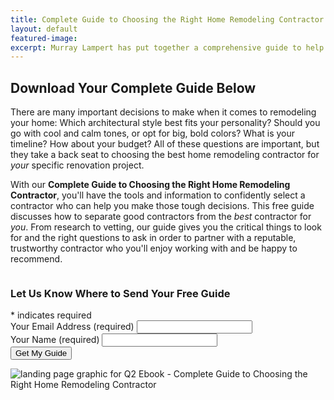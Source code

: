 ```yaml
---
title: Complete Guide to Choosing the Right Home Remodeling Contractor
layout: default
featured-image:
excerpt: Murray Lampert has put together a comprehensive guide to help homeowners find, vet, and work with the right remodeling contractor for their renovation project.
---
```


## Download Your Complete Guide Below

There are many important decisions to make when it comes to remodeling your home: Which architectural style best fits your personality? Should you go with cool and calm tones, or opt for big, bold colors? What is your timeline? How about your budget? All of these questions are important, but they take a back seat to choosing the best home remodeling contractor for _your_ specific renovation project.

With our **Complete Guide to Choosing the Right Home Remodeling Contractor**, you'll have the tools and information to confidently select a contractor who can help you make those tough decisions. This free guide discusses how to separate good contractors from the _best_ contractor for _you_. From research to vetting, our guide gives you the critical things to look for and the right questions to ask in order to partner with a reputable, trustworthy contractor who you'll enjoy working with and be happy to recommend.

<div class="row">
  <div class="medium-5 columns">
    <!-- Begin MailChimp Q2 EBOOK Form -->
    <div id="mc_embed_signup">
    <form action="https://murraylampert.us8.list-manage.com/subscribe/post?u=fe05d588de33f292046b593e2&amp;id=89e8f7d918" method="post" id="mc-embedded-subscribe-form" name="mc-embedded-subscribe-form" class="validate" target="_blank" novalidate>
        <div id="mc_embed_signup_scroll">
    	<h3>Let Us Know Where to Send Your Free Guide</h3>
    <div class="indicates-required"><span class="asterisk">*</span> indicates required</div>
    <div class="mc-field-group">
    	<label for="mce-EMAIL">Your Email Address (required)</label>
    	<input type="email" value="" name="EMAIL" class="required email" id="mce-EMAIL">
    </div>
    <div class="mc-field-group">
    	<label for="mce-FNAME">Your Name (required)</label>
    	<input type="text" value="" name="FULLNAME" class="required name" id="mce-FULLNAME">
    </div>
    	<div id="mce-responses" class="clear">
    		<div class="response" id="mce-error-response" style="display:none"></div>
    		<div class="response" id="mce-success-response" style="display:none"></div>
    	</div>
      <!-- real people should not fill this in and expect good things - do not remove this or risk form bot signups-->
        <div style="position: absolute; left: -5000px;" aria-hidden="true"><input type="text" name="b_fe05d588de33f292046b593e2_89e8f7d918" tabindex="-1" value=""></div>
        <div class="clear"><input type="submit" value="Get My Guide" name="subscribe" id="mc-embedded-subscribe" class="button"></div>
        </div>
    </form>
    </div>
    <!-- End MailChimp Q2 EBOOK Form -->
  </div>
  <div class="medium-7 columns">
    <img src="/uploads/q2-ebook-landing-page-graphic.png" alt="landing page graphic for Q2 Ebook - Complete Guide to Choosing the Right Home Remodeling Contractor" title="omplete Guide to Choosing the Right Home Remodeling Contractor">
  </div>
</div>
<!-- Add some spacing between content and quick-contact form -->
<div class="two spacing"></div>
